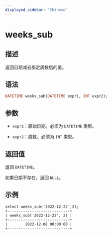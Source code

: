 ```yaml
---
displayed_sidebar: "Chinese"
---
```


# weeks_sub

## 描述

返回日期减去指定周数后的值。

## 语法

```Haskell
DATETIME weeks_sub(DATETIME expr1, INT expr2);
```

## 参数

- `expr1`：原始日期。必须为 `DATETIME` 类型。

- `expr2`：周数。必须为 `INT` 类型。

## 返回值

返回 `DATETIME`。

如果日期不存在，返回 `NULL`。

## 示例

```Plain
select weeks_sub('2022-12-22',2);
+----------------------------+
| weeks_sub('2022-12-22', 2) |
+----------------------------+
|        2022-12-08 00:00:00 |
+----------------------------+
```